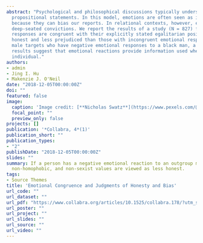 ```yaml
---
abstract: "Psychological and philosophical discussions typically understand honesty as reporting truth with
  propositional statements. In this model, emotions are often seen as irrelevant or a hindrance to honesty,
  because they can bias our reports. In relational contexts, however, emotions can provide information about
  deep-seated convictions. We report the results of a study (N = 827) finding that individuals whose emotional
  responses are congruent with their explicitly stated egalitarian positions are judged as significantly more
  honest and less prejudiced than those with incongruent emotional responses. This is seen in judgments of white
  male targets who have negative emotional responses to a black man, a gay man, and a female supervisor. These
  results suggest that emotional reactions provide information used when judging the honesty and bias of an
  individual."
authors:
- admin
- Jing I. Hu
- Makenzie J. O'Neil
date: "2018-12-05T00:00:00Z"
doi: ""
featured: false
image:
  caption: 'Image credit: [**Nicholas Swatz**](https://www.pexels.com/@nicholas-swatz-1200624)'
  focal_point: ""
  preview_only: false
projects: []
publication: '*Collabra, 4*(1)'
publication_short: ""
publication_types:
- "2"
publishDate: "2018-12-05T00:00:00Z"
slides: ""
summary: If a person has a negative emotional reaction to an outgroup member, his commitments to non-racist,
  non-homophobic, and non-sexist values are viewed as less honest.
tags:
- Source Themes
title: 'Emotional Congruence and Judgments of Honesty and Bias'
url_code: ""
url_dataset: ""
url_pdf: "https://www.collabra.org/articles/10.1525/collabra.178/?utm_source=TrendMD&utm_medium=cpc&utm_campaign=Collabra%253A_Psychology_TrendMD_0"
url_poster: ""
url_project: ""
url_slides: ""
url_source: ""
url_video: ""
---
```


